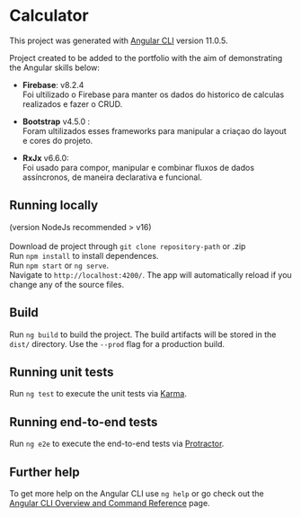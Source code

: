 # Calculator

This project was generated with [Angular CLI](https://github.com/angular/angular-cli) version 11.0.5.

Project created to be added to the portfolio with the aim of demonstrating the Angular skills below:

- <b>Firebase</b>: v8.2.4<br>
Foi ultilizado o Firebase para manter os dados do historico de calculas realizados e fazer o CRUD.<br>

- <b>Bootstrap</b> v4.5.0 :<br>
Foram ultilizados esses frameworks para manipular a criaçao do layout e cores do projeto.<br>

- <b>RxJx</b> v6.6.0:<br>
Foi usado para compor, manipular e combinar fluxos de dados assíncronos, de maneira declarativa e funcional.<br>

## Running locally

(version NodeJs recommended > v16)<br><br>
Download de project through `git clone repository-path` or .zip<br>
Run `npm install` to install dependences.<br>
Run `npm start` or `ng serve`.<br>
Navigate to `http://localhost:4200/`. The app will automatically reload if you change any of the source files.

## Build

Run `ng build` to build the project. The build artifacts will be stored in the `dist/` directory. Use the `--prod` flag for a production build.

## Running unit tests

Run `ng test` to execute the unit tests via [Karma](https://karma-runner.github.io).

## Running end-to-end tests

Run `ng e2e` to execute the end-to-end tests via [Protractor](http://www.protractortest.org/).

## Further help

To get more help on the Angular CLI use `ng help` or go check out the [Angular CLI Overview and Command Reference](https://angular.io/cli) page.
